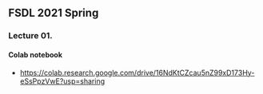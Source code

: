 ## FSDL 2021 Spring

### Lecture 01.
#### Colab notebook
- https://colab.research.google.com/drive/16NdKtCZcau5nZ99xD173Hy-eSsPpzVwE?usp=sharing

